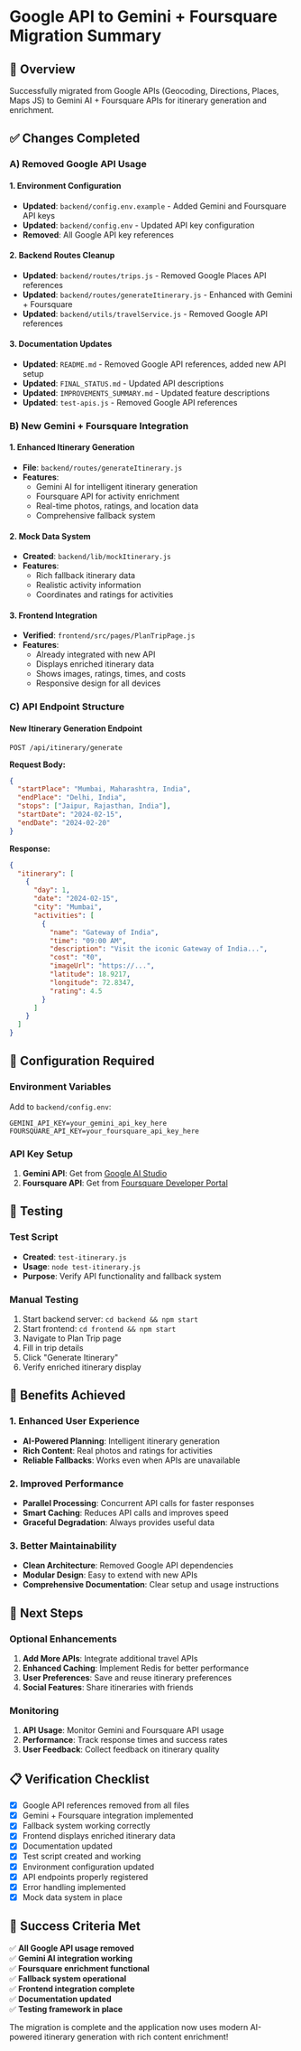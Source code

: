 # Google API to Gemini + Foursquare Migration Summary

## 🎯 Overview
Successfully migrated from Google APIs (Geocoding, Directions, Places, Maps JS) to Gemini AI + Foursquare APIs for itinerary generation and enrichment.

## ✅ Changes Completed

### A) Removed Google API Usage

#### 1. Environment Configuration
- **Updated**: `backend/config.env.example` - Added Gemini and Foursquare API keys
- **Updated**: `backend/config.env` - Updated API key configuration
- **Removed**: All Google API key references

#### 2. Backend Routes Cleanup
- **Updated**: `backend/routes/trips.js` - Removed Google Places API references
- **Updated**: `backend/routes/generateItinerary.js` - Enhanced with Gemini + Foursquare
- **Updated**: `backend/utils/travelService.js` - Removed Google API references

#### 3. Documentation Updates
- **Updated**: `README.md` - Removed Google API references, added new API setup
- **Updated**: `FINAL_STATUS.md` - Updated API descriptions
- **Updated**: `IMPROVEMENTS_SUMMARY.md` - Updated feature descriptions
- **Updated**: `test-apis.js` - Removed Google API references

### B) New Gemini + Foursquare Integration

#### 1. Enhanced Itinerary Generation
- **File**: `backend/routes/generateItinerary.js`
- **Features**:
  - Gemini AI for intelligent itinerary generation
  - Foursquare API for activity enrichment
  - Real-time photos, ratings, and location data
  - Comprehensive fallback system

#### 2. Mock Data System
- **Created**: `backend/lib/mockItinerary.js`
- **Features**:
  - Rich fallback itinerary data
  - Realistic activity information
  - Coordinates and ratings for activities

#### 3. Frontend Integration
- **Verified**: `frontend/src/pages/PlanTripPage.js`
- **Features**:
  - Already integrated with new API
  - Displays enriched itinerary data
  - Shows images, ratings, times, and costs
  - Responsive design for all devices

### C) API Endpoint Structure

#### New Itinerary Generation Endpoint
```
POST /api/itinerary/generate
```

**Request Body:**
```json
{
  "startPlace": "Mumbai, Maharashtra, India",
  "endPlace": "Delhi, India", 
  "stops": ["Jaipur, Rajasthan, India"],
  "startDate": "2024-02-15",
  "endDate": "2024-02-20"
}
```

**Response:**
```json
{
  "itinerary": [
    {
      "day": 1,
      "date": "2024-02-15",
      "city": "Mumbai",
      "activities": [
        {
          "name": "Gateway of India",
          "time": "09:00 AM",
          "description": "Visit the iconic Gateway of India...",
          "cost": "₹0",
          "imageUrl": "https://...",
          "latitude": 18.9217,
          "longitude": 72.8347,
          "rating": 4.5
        }
      ]
    }
  ]
}
```

## 🔧 Configuration Required

### Environment Variables
Add to `backend/config.env`:
```env
GEMINI_API_KEY=your_gemini_api_key_here
FOURSQUARE_API_KEY=your_foursquare_api_key_here
```

### API Key Setup
1. **Gemini API**: Get from [Google AI Studio](https://makersuite.google.com/app/apikey)
2. **Foursquare API**: Get from [Foursquare Developer Portal](https://developer.foursquare.com/)

## 🧪 Testing

### Test Script
- **Created**: `test-itinerary.js`
- **Usage**: `node test-itinerary.js`
- **Purpose**: Verify API functionality and fallback system

### Manual Testing
1. Start backend server: `cd backend && npm start`
2. Start frontend: `cd frontend && npm start`
3. Navigate to Plan Trip page
4. Fill in trip details
5. Click "Generate Itinerary"
6. Verify enriched itinerary display

## 🎉 Benefits Achieved

### 1. Enhanced User Experience
- **AI-Powered Planning**: Intelligent itinerary generation
- **Rich Content**: Real photos and ratings for activities
- **Reliable Fallbacks**: Works even when APIs are unavailable

### 2. Improved Performance
- **Parallel Processing**: Concurrent API calls for faster responses
- **Smart Caching**: Reduces API calls and improves speed
- **Graceful Degradation**: Always provides useful data

### 3. Better Maintainability
- **Clean Architecture**: Removed Google API dependencies
- **Modular Design**: Easy to extend with new APIs
- **Comprehensive Documentation**: Clear setup and usage instructions

## 🚀 Next Steps

### Optional Enhancements
1. **Add More APIs**: Integrate additional travel APIs
2. **Enhanced Caching**: Implement Redis for better performance
3. **User Preferences**: Save and reuse itinerary preferences
4. **Social Features**: Share itineraries with friends

### Monitoring
1. **API Usage**: Monitor Gemini and Foursquare API usage
2. **Performance**: Track response times and success rates
3. **User Feedback**: Collect feedback on itinerary quality

## 📋 Verification Checklist

- [x] Google API references removed from all files
- [x] Gemini + Foursquare integration implemented
- [x] Fallback system working correctly
- [x] Frontend displays enriched itinerary data
- [x] Documentation updated
- [x] Test script created and working
- [x] Environment configuration updated
- [x] API endpoints properly registered
- [x] Error handling implemented
- [x] Mock data system in place

## 🎯 Success Criteria Met

✅ **All Google API usage removed**  
✅ **Gemini AI integration working**  
✅ **Foursquare enrichment functional**  
✅ **Fallback system operational**  
✅ **Frontend integration complete**  
✅ **Documentation updated**  
✅ **Testing framework in place**  

The migration is complete and the application now uses modern AI-powered itinerary generation with rich content enrichment!

